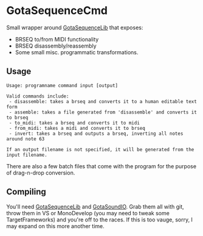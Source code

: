 # GotaSequenceCmd

Small wrapper around [GotaSequenceLib](https://github.com/Gota7/GotaSequenceLib) that exposes:
 - BRSEQ to/from MIDI functionality
 - BRSEQ disassembly/reassembly
 - Some small misc. programmatic transformations.

## Usage
```
Usage: programname command input [output]

Valid commands include:
 - disassemble: takes a brseq and converts it to a human editable text form
 - assemble: takes a file generated from 'disassemble' and converts it to brseq
 - to_midi: takes a brseq and converts it to midi
 - from_midi: takes a midi and converts it to brseq
 - invert: takes a brseq and outputs a brseq, inverting all notes around note 63

If an output filename is not specified, it will be generated from the input filename.
```

There are also a few batch files that come with the program for the purpose of
drag-n-drop conversion.

## Compiling

You'll need [GotaSequenceLib](https://github.com/Gota7/GotaSequenceLib) and
[GotaSoundIO](https://github.com/Gota7/GotaSoundIO). Grab them all with git,
throw them in VS or MonoDevelop (you may need to tweak some TargetFrameworks)
and you're off to the races. If this is too vauge, sorry, I may expand on this
more another time.

